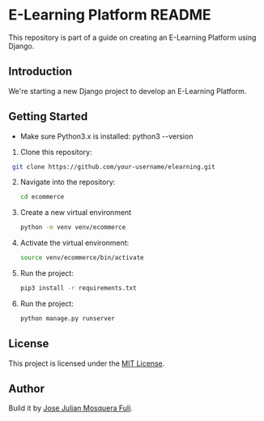 # E-Learning Platform README

This repository is part of a guide on creating an E-Learning Platform using Django.

## Introduction

We're starting a new Django project to develop an E-Learning Platform.

## Getting Started

- Make sure Python3.x is installed: python3 --version

1. Clone this repository:

```bash
 git clone https://github.com/your-username/elearning.git
```

2. Navigate into the repository:

   ```bash
   cd ecommerce
   ```

3. Create a new virtual environment

   ```bash
   python -m venv venv/ecommerce
   ```

4. Activate the virtual environment:

   ```bash
   source venv/ecommerce/bin/activate
   ```

5. Run the project:

   ```bash
   pip3 install -r requirements.txt
   ```

6. Run the project:

   ```bash
   python manage.py runserver
   ```

## License

This project is licensed under the [MIT License](LICENSE).

## Author

Build it by [Jose Julian Mosquera Fuli](https://github.com/JoseJulianMosqueraFuli).
